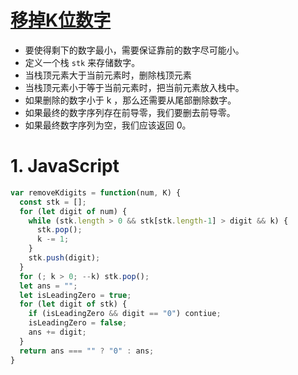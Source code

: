 # [移掉K位数字](https://leetcode-cn.com/problems/remove-k-digits/)

- 要使得剩下的数字最小，需要保证靠前的数字尽可能小。
- 定义一个栈 `stk` 来存储数字。
- 当栈顶元素大于当前元素时，删除栈顶元素
- 当栈顶元素小于等于当前元素时，把当前元素放入栈中。
- 如果删除的数字小于 k ，那么还需要从尾部删除数字。
- 如果最终的数字序列存在前导零，我们要删去前导零。
- 如果最终数字序列为空，我们应该返回 0。

# 1. JavaScript

```js
var removeKdigits = function(num, K) {
  const stk = [];
  for (let digit of num) {
    while (stk.length > 0 && stk[stk.length-1] > digit && k) {
      stk.pop();
      k -= 1;
    }
    stk.push(digit);
  }
  for (; k > 0; --k) stk.pop();
  let ans = "";
  let isLeadingZero = true;
  for (let digit of stk) {
    if (isLeadingZero && digit == "0") contiue;
    isLeadingZero = false;
    ans += digit;
  }
  return ans === "" ? "0" : ans;
}
```